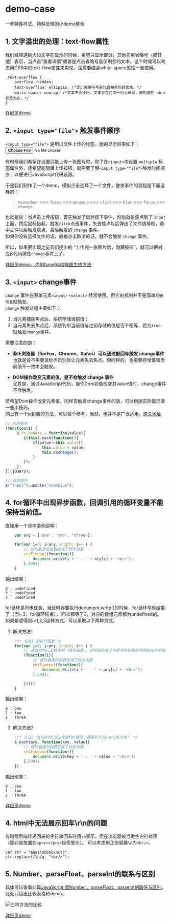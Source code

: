 # demo-case
一些特殊样式、特殊处理的小demo整合
## 1. 文字溢出的处理：text-flow属性

我们经常遇到大段文字在显示的时候，希望只显示部分，其他先用省略号（或其他）表示，当点击“查看详情”或者是点击省略号显示剩余的文本。这个时候可以考虑用CSS中的text-flow属性来实现。注意要结合white-space属性一起使用。
```
.text-overflow {
    overflow: hidden;
    text-overflow: ellipsis; /*显示省略符号来代表被修剪的文本。*/
    white-space: nowrap; /*文本不会换行，文本会在在同一行上继续，直到遇到 <br> 标签为止。*/
}
```

[详细见demo](./code/text-overflow.html)  


## 2. `<input type="file">` 触发事件顺序
`<input type="file">` 是用以文件上传的标签。她的显示结果如下：  
<input type="file">   

有时候我们希望在设置只能上传一张图片时，除了在`<input>`中设置 `multiple` 标签属性外，还希望能隐藏上传按钮。就需要了解`<input type="file">`触发时间顺序，以便进行JavaScript代码设置。  

于是我们制作了一个demo，模拟点击选择了一个文件，触发事件的流程是下面这样的：  

>`mousedown` >>> `focus` >>> `mouseup` >>> `click` >>> `blur` >>> `focus` >>> `change`

也就是说：当点击上传按钮，首先触发了鼠标按下事件，然后就是焦点到了 `input` 上面，然后鼠标抬起，触发`click`点击事件，失去焦点以后弹出了文件选择框，选中文件以后触发焦点，最后触发的 `change` 事件。  
如果你没有选择文件的话，直接点击取消的话，就不会触发 `change` 事件。  

所以，如果要实现之前我们提出的 “上传完一张图片后，隐藏按钮”，就可以把对应js代码绑在`change`事件上了。  

[详细见demo，内附base64缩略图生成方法](./code/input-file.html)  

## 3. `<input>` change事件 
`change` 事件在表单元素`<input>` `<select>` 经常使用。但它的机制并不是简单的`值改变`就触发。  
`change` 触发过程主要如下：

1. 当元素捕获焦点后，系统存储当前值；
2. 当元素失去焦点后，系统判断当前值与之前存储的值是否不相等，若为`true` 就触发`change`事件。  

需要注意的是： 

* __非IE浏览器（fireFox、Chrome、Safari）可以通过敲回车触发   change事件__  
也就是说不需要鼠标点击别处让元素失去焦点。但同样的，也需要存储值和当前值不一致才会触发。  

* __DOM操作改变元素的值，是不会触发  change 事件__  
尤其是，通过JavaScript代码，操作Dom对象改变其value值时，change事件不会触发。  

若希望Dom操作改变元素值，同样去触发change事件的话，可以根据实际情况做一些小技巧。  
网上有一个jq封装的方法，可以做个参考，当然，也并不是广泛适用。[原文地址](http://www.zhixing123.cn/jsp/37858.html)

``` javascript
// 封装插件
(function($) {
     $.fn.update = function(value){
        $(this).each(function(){
            if(value!=this.value){
                this.value = value; 
                this.onchange();
            }
        });
     };
})(jQuery);

// 调用插件
$("input").update("newValue");
```  


## 4. for循环中出现异步函数，回调引用的循环变量不能保持当前值。

直接用一个具体事例说明：
```javascript
    var ary = ['one', 'two', 'three'];

    for(var i=0; i<ary.length; i++ ) {
        // 延时器里的函数变成了异步函数
        setTimeout(function(){
            document.write(i + ' : ' + ary[i] + '<br>');
        },500);
    }
```

输出结果：
```
3 : undefined
3 : undefined
3 : undefined
```
for循环是同步任务，当延时器要执行document.write()的时候，for循环早就结束了（当i=3，for循环结束），所以i都等于3，对应的数组元素都为undefined的。
如果希望得到i=1,2,3这种方式，可以采取以下两种方式。

1. 解决方法1
```javascript
    /** 方法1 自执行函数 */
    for(var i=0; i<ary.length; i++ ) {
        // 通过自执行函数传参（匿名函数），这样就形成了不受外界变量影响的局部作用域
        (function(i){
            // 延时器里的函数变成了异步函数
            setTimeout(function(){
                document.write(i + ' : ' + ary[i] + '<br>');
            },500);

        })(i)
    }
```

输出结果：
```
0 : one
1 : two
2 : three
```

2. 解决方法2
```javascript
    /** 方法2 jq的each方法代替for循环（需要引入jQuery库文件） */
    $.each(ary, function(key, value){
        // 延时器里的函数变成了异步函数
        setTimeout(function(){
            document.write(key + ' : ' + value + '<br>');
        },500);
    });
```

输出结果：
```
0 : one
1 : two
2 : three
```

[详细见demo](./code/for-asych.html)  


## 4. html中无法展示回车\r\n的问题
有时候后端传递回来的字符串回车时用`\n`表示，但在浏览器被当做空白符处理（除非是放置在`<pre></pre>`标签里头）。
可以考虑用正则替换`\n`为`<br/>`。
```
var str = "aaaa\nbbbb\nccc";
str.replace(/\n/g, "<br/>");
```


## 5. Number、parseFloat、parseInt的联系与区别
具体可以查看此篇[JavaScript 里Number、parseFloat、parseInt的联系与区别](https://www.jianshu.com/p/55a54abdaef8)。
此处只给出比较表格和demo。  

![三种方法的比较](../images/Number-parseInt.png)

[详细见demo](./code/toNumber.html) 

